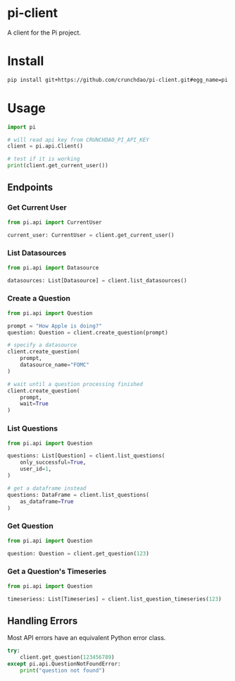 # pi-client

A client for the Pi project.

# Install

```bash
pip install git+https://github.com/crunchdao/pi-client.git#egg_name=pi
```

# Usage

```python
import pi

# will read api key from CRUNCHDAO_PI_API_KEY
client = pi.api.Client()

# test if it is working
print(client.get_current_user())
```

## Endpoints

### Get Current User

```python
from pi.api import CurrentUser

current_user: CurrentUser = client.get_current_user()
```

### List Datasources

```python
from pi.api import Datasource

datasources: List[Datasource] = client.list_datasources()
```

### Create a Question

```python
from pi.api import Question

prompt = "How Apple is doing?"
question: Question = client.create_question(prompt)

# specify a datasource
client.create_question(
    prompt,
    datasource_name="FOMC"
)

# wait until a question processing finished
client.create_question(
    prompt,
    wait=True
)
```

### List Questions

```python
from pi.api import Question

questions: List[Question] = client.list_questions(
    only_successful=True,
    user_id=1,
)

# get a dataframe instead
questions: DataFrame = client.list_questions(
    as_dataframe=True
)
```

### Get Question

```python
from pi.api import Question

question: Question = client.get_question(123)
```

### Get a Question's Timeseries

```python
from pi.api import Question

timeseriess: List[Timeseries] = client.list_question_timeseries(123)
```

## Handling Errors

Most API errors have an equivalent Python error class.

```python
try:
    client.get_question(123456789)
except pi.api.QuestionNotFoundError:
    print("question not found")
```
